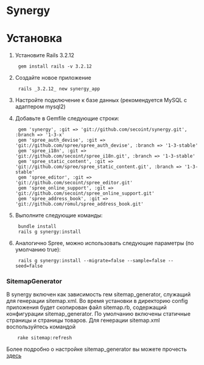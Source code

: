 Synergy
============


Установка
============

1. Установите Rails 3.2.12
    
        gem install rails -v 3.2.12
    
1. Создайте новое приложение
    
        rails _3.2.12_ new synergy_app
    
1. Настройте подключение к базе данных (рекомендуется MySQL с адаптером mysql2)
1. Добавьте в Gemfile следующие строки:
        
        gem 'synergy', :git => 'git://github.com/secoint/synergy.git', :branch => '1-3-x'
        gem 'spree_auth_devise', :git => 'git://github.com/spree/spree_auth_devise', :branch => '1-3-stable'
        gem 'spree_i18n', :git => 'git://github.com/secoint/spree_i18n.git', :branch => '1-3-stable'
        gem 'spree_static_content', :git => 'git://github.com/spree/spree_static_content.git', :branch => '1-3-stable'
        gem 'spree_editor', :git => 'git://github.com/secoint/spree_editor.git'
        gem 'spree_online_support', :git => 'git://github.com/secoint/spree_online_support.git'
        gem 'spree_address_book', :git => 'git://github.com/romul/spree_address_book.git'
    
1. Выполните следующие команды:
    
        bundle install
        rails g synergy:install

1. Аналогично Spree, можно использовать следующие параметры (по умолчанию true):

        rails g synergy:install --migrate=false --sample=false --seed=false

### SitemapGenerator

В synergy включен как зависимость гем sitemap_generator, служащий для генерации sitemap.xml. Во время установки в директорию config приложения будет скопирован файл sitemap.rb, содержащий конфигурации sitemap_generator. По умолчанию включены статичные страницы и страницы товаров.
Для генерации sitemap.xml воспользуйтесь командой 

        rake sitemap:refresh

Более подробно о настройке sitemap_generator вы можете прочесть [здесь](https://github.com/kjvarga/sitemap_generator)
